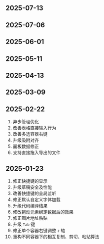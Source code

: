 ## 2025-07-13

## 2025-07-06

## 2025-06-01

## 2025-05-11

## 2025-04-13

## 2025-03-09

## 2025-02-22
1. 异步管理优化
2. 改善表格直接输入行为
3. 改善多选容器右键
4. 升级吸附对齐
5. 面板数据修正
6. 支持直接拖入导出的文件

## 2025-01-23
1. 修正快捷键的显示
2. 升级草稿安全及性能
3. 改善快捷键的全局监听
4. 修正默认自定义字体加载
5. 升级代码编译结果
6. 修改拖动元素绑定数据后的效果
7. 修正图片地址粘贴
8. 升级 `Tab` 键
9. 修正单个容器右键调整 `z` 轴
10. 重构不同容器下的相互复制、剪切、粘贴算法
